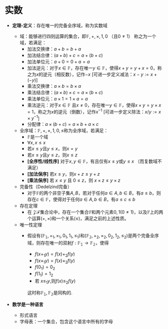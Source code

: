 # 实数

- **定理-定义**：存在唯一的完备全序域，称为实数域
  - 域：能够进行四则运算的集合，即$\mathbb{F}, +, \times, 1,0$ （且$0\neq 1$）  称之为一个域，若满足：
    - 加法交换律：$a+b=b+a$
    - 加法结合律：$(a+b)+c=a+(b+c)$
    - 加法单位元：$a+0=0+a=a$
    - 加法逆元：对于$x\in \mathbb{F}$，存在唯一$y\in \mathbb{F}$，使得$x+y=y+x=0$，称之为$x$的逆元（相反数），记作$-x$ [可进一步定义减法：$x-y:=x+(-y)$]
    - 乘法交换律：$a\times b=b\times a$
    - 乘法结合律：$(a\times b)\times c=a\times (b\times c)$
    - 乘法单位元：$a\times 1=1\times a=a$
    - 乘法逆元：对于$x\in \mathbb{F}$ 且$x\neq 0$，存在唯一$y\in \mathbb{F}$，使得$x\times y=y\times x=1$，称之为$x$的逆元（倒数），记作$x^{-1}$ [可进一步定义除法：$x/y:=x\times y^{-1}$]
    - 分配律：$a\times (b+c)=a\times b+a\times c$
  - 全序域：$\mathbb{F}, +, \times, 1,0,\leq$称为全序域，若满足：
    - $\mathbb{F}$是一个域
    - $\forall x, x\leq x$
    - 若$x\leq y$且$y\leq x$，则$x=y$
    - 若$x\leq y$且$y\leq z$，则$x\leq z$
    - **[全序性/线性序]** 对于$x,y\in \mathbb{F}$，有且仅有$x\leq y$或$y\leq x$  （而复数域不满足）
    - **[加法保序]** 若$x\leq y$，则$x+z\leq y+z$
    - **[乘法保序]** 若 $x\leq y$ 且 $0\leq z$，则 $x\times z\leq y\times z$
  - 完备性（Dedelzind完备）
    - 对于$\mathbb{F}$的两个非空子集$A,B$，若对于任何$a\in A, b\in B$，有$a\leq b$，则存在$c\in \mathbb{F}$，使得对于任何$a\in A, b\in B$，有$a\leq c\leq b$
  - 存在定理
    - 在 $\mathcal{ZF}$集合论中，存在一个集合$\mathbb{F}$和两个元素$0,1(0\neq1)$，以及$\mathbb{F}$上的两个运算($+,\times$)和一个关系($\leq$)，满足之前的上述性质。
  - 唯一性定理
    - 假设有$(\mathbb{F_1},+_1,\times_1,0_1,1_1,\leq_1)$和$(\mathbb{F_2},+_2,\times_2,0_2,1_2,\leq_2)$是两个完备全序域，则存在唯一的双射$f:\mathbb{F_1}\to\mathbb{F_2}$，使得
      - $f(x+_1y) = f(x)+_2f(y)$
      - $f(x\times_1y) = f(x)\times_2f(y)$
      - $f(0_1)=0_2$
      - $f(1_1)=1_2$
      - 若 $x\le_1y$,则$f(x)\le_2f(y)$
        
      这时称$\mathbb{F_1},\mathbb{F_2}$是同构的.

- **数学是一种语言**
  - 形式语言
  - 字母表：一个集合，包含这个语言中所有的字母

